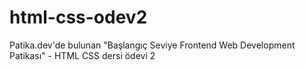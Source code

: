 # html-css-odev2
Patika.dev'de bulunan "Başlangıç Seviye Frontend Web Development Patikası" - HTML CSS dersi ödevi 2
